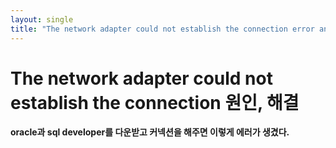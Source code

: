 ```yaml
---
layout: single
title: "The network adapter could not establish the connection error and solution"
---
```


# The network adapter could not establish the connection 원인, 해결

**oracle과 sql developer를 다운받고 커넥션을 해주면 이렇게 에러가 생겼다.**
